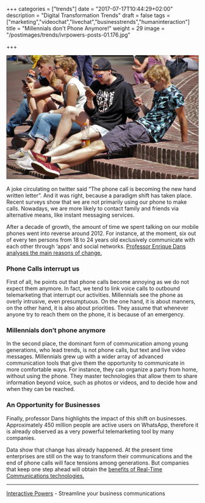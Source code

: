 +++
categories = ["trends"]
date = "2017-07-17T10:44:29+02:00"
description = "Digital Transformation Trends"
draft = false
tags = ["marketing","videochat","livechat","businesstrends","humaninteraction"]
title = "Millennials don't Phone Anymore!"
weight = 29
image = "/postimages/trends/ivrpowers-posts-01.176.jpg"

+++

![Young people on the phone](/postimages/trends/ivrpowers-posts-01.176.jpg)


A joke circulating on twitter said “The phone call is becoming the new hand written letter”. And it was right, because a paradigm shift has taken place. Recent surveys show that we are not primarily using our phone to make calls. Nowadays, we are more likely to contact family and friends via alternative means, like instant messaging services.
 
After a decade of growth, the amount of time we spent talking on our mobile phones went into reverse around 2012. For instance, at the moment, six out of every ten persons from 18 to 24 years old exclusively communicate with each other through ‘apps’ and social networks. [Professor Enrique Dans analyses the main reasons of change.](https://www.enriquedans.com/2017/07/los-jovenes-y-el-cambio-en-las-preferencias-de-comunicacion.html )

### Phone Calls interrupt us
 
First of all, he points out that phone calls become annoying as we do not expect them anymore. In fact, we tend to link voice calls to outbound telemarketing that interrupt our activities. Millennials see the phone as overly intrusive, even presumptuous. On the one hand, it is about manners, on the other hand, it is also about priorities. They assume that whenever anyone try to reach them on the phone, it is because of an emergency.

### Millennials don’t phone anymore
 
In the second place, the dominant form of communication among young generations, who lead trends, is not phone calls, but text and live video messages. Millennials grew up with a wider array of advanced communication tools that give them the opportunity to communicate in more comfortable ways. For instance, they can organize a party from home, without using the phone. They master technologies that allow them to share information beyond voice, such as photos or videos, and to decide how and when they can be reached.
 
### An Opportunity for Businesses

Finally, professor Dans highlights the impact of this shift on businesses. Approximately 450 million people are active users on WhatsApp, therefore it is already observed as a very powerful telemarketing tool by many companies.

Data show that change has already happened. At the present time enterprises are still on the way to transform their communications and the end of phone calls will face tensions among generations. But companies that keep one step ahead will obtain the [benefits of Real-Time Communications technologies.](http://localhost:1313/post/trends/webrtc-trending-technology-business/)

---
[Interactive Powers](http://www.ivrpowers.com/ ) - Streamline your business communications



